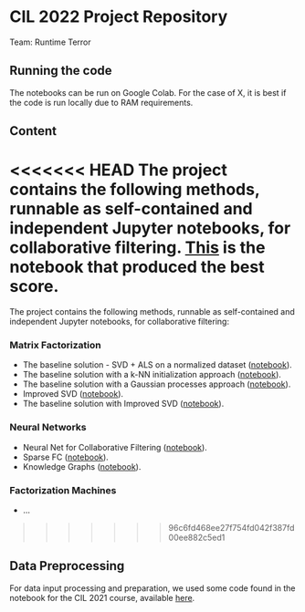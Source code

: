# CIL 2022 Project Repository

Team: Runtime Terror

## Running the code

The notebooks can be run on Google Colab. For the case of X, it is best if the code is run locally due to RAM requirements.

## Content

<<<<<<< HEAD
The project contains the following methods, runnable as self-contained and independent Jupyter notebooks, for collaborative filtering. [This](Bayesian_Factorization_Machines/Ordered_Probit/Bayesian_SVDpp_flipped_with_Embeddings_Ordered_Probit.ipynb) is the notebook that produced the best score.
=======
The project contains the following methods, runnable as self-contained and independent Jupyter notebooks, for collaborative filtering:

### Matrix Factorization

* The baseline solution - SVD + ALS on a normalized dataset ([notebook](Matrix_Factorization/baseline.ipynb)).
* The baseline solution with a k-NN initialization approach ([notebook](Matrix_Factorization/baseline_knn.ipynb)).
* The baseline solution with a Gaussian processes approach ([notebook](Matrix_Factorization/baseline_gp.ipynb)).
* Improved SVD ([notebook](Matrix_Factorization/improved_svd.ipynb)).
* The baseline solution with Improved SVD ([notebook](Matrix_Factorization/baseline_improved_svd.ipynb)).

### Neural Networks

* Neural Net for Collaborative Filtering ([notebook](Neural_Networks/neural_nets.ipynb)).
* Sparse FC ([notebook](Neural_Networks/sparseFC.ipynb)).
* Knowledge Graphs ([notebook](Neural_Networks/Knowledge_Graphs.ipynb)).

### Factorization Machines

* ...

>>>>>>> 96c6fd468ee27f754fd042f387fd00ee882c5ed1

## Data Preprocessing

For data input processing and preparation, we used some code found in the notebook for the CIL 2021 course, available [here](https://colab.research.google.com/github/dalab/lecture_cil_public/blob/master/exercises/2021/Project_1.ipynb).